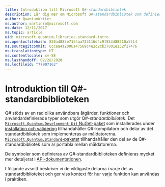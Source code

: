 ```yaml
---
title: Introduktion till Microsoft Q#-standardbibliotek
description: Lär dig mer om Microsoft Q#-standardbibliotek som definierar de åtgärder, funktioner och datatyper som används i kvantprogram.
author: QuantumWriter
ms.author: martinro@microsoft.com
ms.date: 12/11/2017
ms.topic: article
uid: microsoft.quantum.libraries.standard.intro
ms.openlocfilehash: 820ad885e7134aa723116d4c9f853d88210a5514
ms.sourcegitcommit: 6ccea4a2006a47569c4e2c2cb37001e132f17476
ms.translationtype: HT
ms.contentlocale: sv-SE
ms.lasthandoff: 02/28/2020
ms.locfileid: "77907162"
---
```

# <a name="introduction-to-the-q-standard-libraries"></a>Introduktion till Q#-standardbiblioteken #

Q# stöds av en rad olika användbara åtgärder, funktioner och användardefinierade typer som utgör Q#-*standardbibliotek*.
Det [`Microsoft.Quantum.Development.Kit` NuGet-paket](https://www.nuget.org/packages/microsoft.quantum.development.kit) som installerades under [installation och validering](xref:microsoft.quantum.install) tillhandahåller Q#-kompilatorn och delar av det standardbibliotek som implementeras av måldatorerna.
[`Microsoft.Quantum.Standard`-paketet](https://www.nuget.org/packages/microsoft.quantum.standard) tillhandahåller den del av de Q#-standardbibliotek som är portabla mellan måldatorerna.

De symboler som definieras av Q#-standardbiblioteken definieras mycket mer detaljerat i [API-dokumentationen](xref:microsoft.quantum.standardlibsintro).

I följande avsnitt beskriver vi de viktigaste delarna i varje del av standardbiblioteket och ger viss kontext för hur varje funktion kan användas i praktiken.
